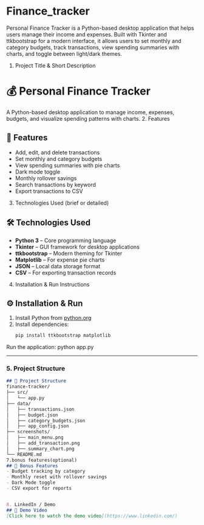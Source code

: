 # Finance_tracker
Personal Finance Tracker is a Python-based desktop application that helps users manage their income and expenses. Built with Tkinter and ttkbootstrap for a modern interface, it allows users to set monthly and category budgets, track transactions, view spending summaries with charts, and toggle between light/dark themes. 
1. Project Title & Short Description
# 💰 Personal Finance Tracker
A Python-based desktop application to manage income, expenses, budgets, and visualize spending patterns with charts.
2. Features
## 🚀 Features
- Add, edit, and delete transactions
- Set monthly and category budgets
- View spending summaries with pie charts
- Dark mode toggle
- Monthly rollover savings
- Search transactions by keyword
- Export transactions to CSV
3. Technologies Used (brief or detailed)
  ## 🛠 Technologies Used
- **Python 3** – Core programming language
- **Tkinter** – GUI framework for desktop applications
- **ttkbootstrap** – Modern theming for Tkinter
- **Matplotlib** – For expense pie charts
- **JSON** – Local data storage format
- **CSV** – For exporting transaction records
4. Installation & Run Instructions
  ## ⚙️ Installation & Run
1. Install Python from [python.org](https://www.python.org/downloads/)
2. Install dependencies:
   ```bash
   pip install ttkbootstrap matplotlib
Run the application:
python app.py

---

### **5. Project Structure**
```markdown
## 📂 Project Structure
finance-tracker/
├── src/
│   └── app.py
├── data/
│   ├── transactions.json
│   ├── budget.json
│   ├── category_budgets.json
│   ├── app_config.json
├── screenshots/
│   ├── main_menu.png
│   ├── add_transaction.png
│   ├── summary_chart.png
└── README.md
7.bonus features(optional)
## 🌟 Bonus Features
- Budget tracking by category
- Monthly reset with rollover savings
- Dark Mode toggle
- CSV export for reports


8. LinkedIn / Demo
## 📢 Demo Video
[Click here to watch the demo video](https://www.linkedin.com/)


